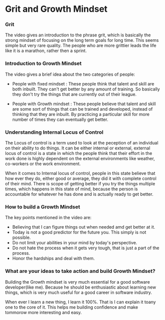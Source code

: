 # Grit and Growth Mindset

###  Grit

The video gives an introduction to the phrase grit, which is basically the strong mindset of focusing on the long term goals for long time. This seems simple but very rare quality. The people who are more grittier leads the life like it is a marathon, rather then a sprint.

### Introduction to Growth Mindset

The video gives a brief idea about the two categories of people:

* People with fixed mindset : These people think that talent and skill are both inbuilt. They can't get better by any amount of training. So basically they don't try the things that are currently out of their league.  

* People with Growth mindset : These people believe that talent and skill are some sort of things that can be trained and developed, instead of thinking that they are inbuilt. By practicing a particular skill for more number of times they can eventually get better.


### Understanding Internal Locus of Control

The Locus of control is a term used to look at the peception of an individual on their ability to do things. It can be either internal or external, external locus of control is a state in which the people think that their effort in the work done is highly dependent  on the external environments like weather, co-workers or the work environment. 

When it comes to Internal locus of control, people in this state believe that how ever they do, either good or average, they did it with complete control of their mind. There is scope of getting better if you try the things multiple times, which happens in this state of mind, because the person is accountable for whatever he has done and is actually ready to get better.


### How to build a Growth Mindset

The key points mentioned in the video are:

* Believing that I can figure things out when needed amd get better at it.
* Today is not a good predictor for the future you. This simply is not possible.
* Do not limit your abilities in your mind by today's perspective.
* Do not hate the process when it gets very tough, that is just a part of the process.
* Honor the hardships and deal with them.


### What are your ideas to take action and build Growth Mindset?

Building the Growth mindset is very much essential for a good software developer(like me). Because he should be enthusiastic about learning new things, which is very much useful for a good career in software industry.

When ever I learn a new thing, I learn it 100%. That is I can explain it toany one to the core of it. This helps me building confidence and make tommorow more interesting and easy.  
